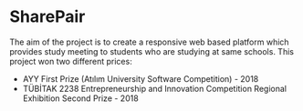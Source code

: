 # SharePair

The aim of the project is to create a responsive web based platform which provides study meeting to students who are studying at same schools. This project won two different prices:

- AYY First Prize (Atılım University Software Competition) - 2018
- TÜBİTAK 2238 Entrepreneurship and Innovation Competition Regional Exhibition Second Prize - 2018
